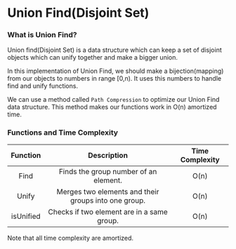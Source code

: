 # Union Find(Disjoint Set)

### What is Union Find?

Union find(Disjoint Set) is a data structure which can keep a set of disjoint objects which can unify together and make a bigger union.

In this implementation of Union Find, we should make a bijection(mapping) from our objects to numbers in range [0,n). It uses this numbers to handle find and unify functions.

We can use a method called `Path Compression` to optimize our Union Find data structure. This method makes our functions work in O(n) amortized time.

### Functions and Time Complexity

| Function  |                     Description                      | Time Complexity |
| :-------: | :--------------------------------------------------: | :-------------: |
|   Find    |        Finds the group number of an element.         |      O(n)       |
|   Unify   | Merges two elements and their groups into one group. |      O(n)       |
| isUnified |      Checks if two element are in a same group.      |      O(n)       |

Note that all time complexity are amortized.